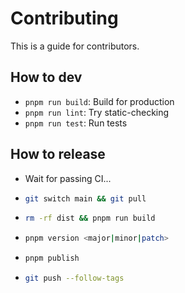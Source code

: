 # Contributing

This is a guide for contributors.

## How to dev

- `pnpm run build`: Build for production
- `pnpm run lint`: Try static-checking
- `pnpm run test`: Run tests

## How to release

- Wait for passing CI...
- ```bash
  git switch main && git pull
  ```
- ```bash
  rm -rf dist && pnpm run build
  ```
- ```bash
  pnpm version <major|minor|patch>
  ```
- ```bash
  pnpm publish
  ```
- ```bash
  git push --follow-tags
  ```
